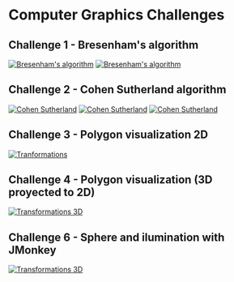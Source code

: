 Computer Graphics Challenges
============================

Challenge 1 - Bresenham's algorithm
-----------
[![Bresenham's algorithm](https://github.com/Tille/Computer-Graphic/raw/master/challenge1/screenshots/ss1.png)](https://github.com/Tille/Computer-Graphic/blob/master/challenge1/src/Bresenham.java)
[![Bresenham's algorithm](https://github.com/Tille/Computer-Graphic/raw/master/challenge1/screenshots/ss2.png)](https://github.com/Tille/Computer-Graphic/blob/master/challenge1/src/BresenhamJuan.java)

Challenge 2 - Cohen Sutherland algorithm
-----------
[![Cohen Sutherland](https://github.com/Tille/Computer-Graphic/raw/master/Challenge2/screenshots/ss0.png)](https://github.com/Tille/Computer-Graphic/blob/master/Challenge2/src/cohen_sutherland.java)
[![Cohen Sutherland](https://github.com/Tille/Computer-Graphic/raw/master/Challenge2/screenshots/ss1.png)](https://github.com/Tille/Computer-Graphic/blob/master/Challenge2/src/cohen_sutherland.java)
[![Cohen Sutherland](https://github.com/Tille/Computer-Graphic/raw/master/Challenge2/screenshots/ss2.png)](https://github.com/Tille/Computer-Graphic/blob/master/Challenge2/src/cohen_sutherland.java)

Challenge 3 - Polygon visualization 2D
-----------
[![Tranformations](https://github.com/Tille/Computer-Graphic/raw/master/Challenge3/screenshots/ss1.png)](https://github.com/Tille/Computer-Graphic/blob/master/Challenge3/src/)

Challenge 4 - Polygon visualization (3D proyected to 2D)
-----------
[![Transformations 3D](https://github.com/Tille/Computer-Graphic/raw/master/challenge4/screenshots/ss1.png)](https://github.com/Tille/Computer-Graphic/blob/master/challenge4/src/challenge4.cpp)

Challenge 6 - Sphere and ilumination with JMonkey
-----------
[![Transformations 3D](https://github.com/Tille/Computer-Graphic/raw/master/challenge6/screenshots/ss1.png)](https://github.com/Tille/Computer-Graphic/blob/master/Challenge6/src/Main.java)
